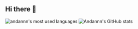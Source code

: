 ## Hi there 👋

<!--
**andannn/andannn** is a ✨ _special_ ✨ repository because its `README.md` (this file) appears on your GitHub profile.

Here are some ideas to get you started:

- 🔭 I’m currently working on ...
- 🌱 I’m currently learning ...
- 👯 I’m looking to collaborate on ...
- 🤔 I’m looking for help with ...
- 💬 Ask me about ...
- 📫 How to reach me: ...
- 😄 Pronouns: ...
- ⚡ Fun fact: ...
-->

![andannn's most used languages](https://github-readme-stats.vercel.app/api/top-langs/?username=andannn&langs_count=8&layout=compact&theme=transparent)
![Andannn's GitHub stats](https://github-readme-stats.vercel.app/api?username=andannn&show_icons=true&theme=transparent)
